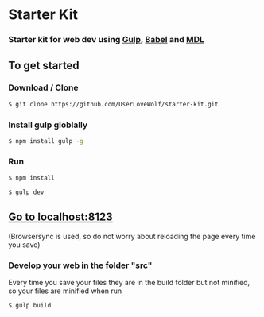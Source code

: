 #   Starter Kit

###  Starter kit for web dev using [Gulp](https://www.gulpjs.com), [Babel](https://www.babeljs.io) and [MDL](https://www.getmdl.io)

##  To get started
### Download / Clone
```bash
$ git clone https://github.com/UserLoveWolf/starter-kit.git
```
### Install gulp globlally
```bash
$ npm install gulp -g
```

### Run
```bash
$ npm install
```
```bash
$ gulp dev
```
##  [Go to localhost:8123](localhost:8123)

(Browsersync is used, so do not worry about reloading the page every time you save)

### Develop your web in the folder "src"
Every time you save your files they are in the build folder but not minified, so your files are minified when run
```bash
$ gulp build
```